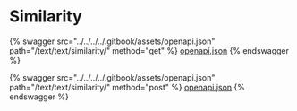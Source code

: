 # Similarity

{% swagger src="../../../../.gitbook/assets/openapi.json" path="/text/text/similarity/" method="get" %}
[openapi.json](../../../../.gitbook/assets/openapi.json)
{% endswagger %}

{% swagger src="../../../../.gitbook/assets/openapi.json" path="/text/text/similarity/" method="post" %}
[openapi.json](../../../../.gitbook/assets/openapi.json)
{% endswagger %}
